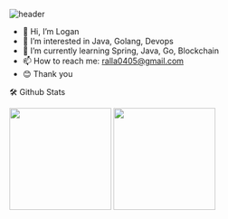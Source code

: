![header](https://capsule-render.vercel.app/api?type=waving&color=timeAuto&height=300&section=header&text=Developer&fontSize=50)
- 👋 Hi, I’m Logan
- 👀 I’m interested in Java, Golang, Devops
- 🌱 I’m currently learning Spring, Java, Go, Blockchain
- 📫 How to reach me: ralla0405@gmail.com
- 😊 Thank you
<!---
ralla0405/ralla0405 is a ✨ special ✨ repository because its `README.md` (this file) appears on your GitHub profile.
You can click the Preview link to take a look at your changes.
--->
  
  
🛠️ Github Stats
  
  <p>
  <img height="180em" src="https://github-readme-stats.vercel.app/api?username=ralla0405&show_icons=true&include_all_commits=true&bg_color=30,FC5A77,FEBDC9&title_color=fff&text_color=fff">
  <img height="180em" src="https://github-readme-stats.vercel.app/api/top-langs/?username=ralla0405&layout=compact&bg_color=30,FC5A77,FEBDC9&title_color=fff&text_color=fff">
</p>
 <br/>
